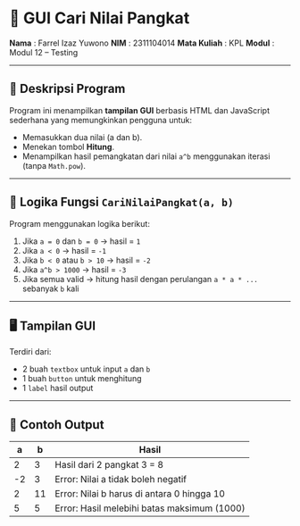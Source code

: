 # 🧮 GUI Cari Nilai Pangkat

**Nama**  : Farrel Izaz Yuwono
**NIM**   : 2311104014
**Mata Kuliah** : KPL
**Modul** : Modul 12 – Testing

---

## 📌 Deskripsi Program

Program ini menampilkan **tampilan GUI** berbasis HTML dan JavaScript sederhana yang memungkinkan pengguna untuk:

- Memasukkan dua nilai (a dan b).
- Menekan tombol **Hitung**.
- Menampilkan hasil pemangkatan dari nilai `a^b` menggunakan iterasi (tanpa `Math.pow`).

---

## 🧠 Logika Fungsi `CariNilaiPangkat(a, b)`

Program menggunakan logika berikut:

1. Jika `a = 0` dan `b = 0` → hasil = `1`
2. Jika `a < 0` → hasil = `-1`
3. Jika `b < 0` atau `b > 10` → hasil = `-2`
4. Jika `a^b > 1000` → hasil = `-3`
5. Jika semua valid → hitung hasil dengan perulangan `a * a * ...` sebanyak `b` kali

---

## 🖥️ Tampilan GUI

Terdiri dari:
- 2 buah `textbox` untuk input `a` dan `b`
- 1 buah `button` untuk menghitung
- 1 `label` hasil output

---

## 🔎 Contoh Output

| a  | b  | Hasil                      |
|----|----|----------------------------|
| 2  | 3  | Hasil dari 2 pangkat 3 = 8 |
| -2 | 3  | Error: Nilai a tidak boleh negatif |
| 2  | 11 | Error: Nilai b harus di antara 0 hingga 10 |
| 5  | 5  | Error: Hasil melebihi batas maksimum (1000) |
